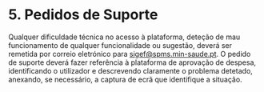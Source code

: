 
<a name="pedidosdesuporte"></a>

# 5. Pedidos de Suporte

Qualquer dificuldade técnica no acesso à plataforma, deteção de mau funcionamento de qualquer funcionalidade ou sugestão, deverá ser remetida por correio eletrónico para <sigef@spms.min-saude.pt>.
O pedido de suporte deverá fazer referência à plataforma de aprovação de despesa, identificando o utilizador e descrevendo claramente o problema detetado, anexando, se necessário, a captura de ecrã que identifique a situação.


<a name="pedidosdesuporte"></a>
